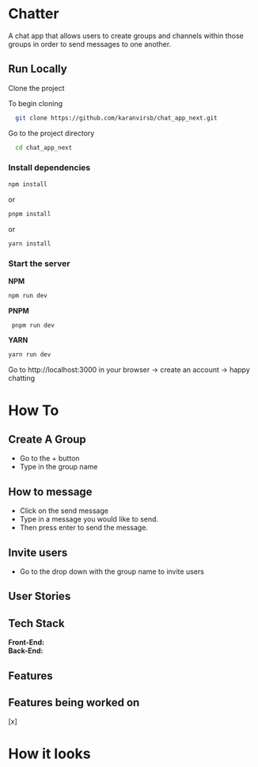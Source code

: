 # Chatter

A chat app that allows users to create groups and channels within those groups in order to send messages to one another.

## Run Locally 

Clone the project <br/>

To begin cloning

```bash
  git clone https://github.com/karanvirsb/chat_app_next.git
```

Go to the project directory

``` bash
  cd chat_app_next
```

### Install dependencies

```bash
npm install
```
or
```bash
pnpm install
```

or
```bash
yarn install
```

### Start the server 

**NPM**
```bash
npm run dev
```

**PNPM**
```bash
 pnpm run dev
```

**YARN**
```bash
yarn run dev
```

Go to http://localhost:3000 in your browser -> create an account -> happy chatting <br/>

# How To

## Create A Group
- Go to the + button 
- Type in the group name 

## How to message
- Click on the send message
- Type in a message you would like to send.  
- Then press enter to send the message.

## Invite users
- Go to the drop down with the group name to invite users

## User Stories

## Tech Stack
**Front-End:**  <br/>
**Back-End:**

## Features

## Features being worked on 
[x] <br/>


# How it looks
